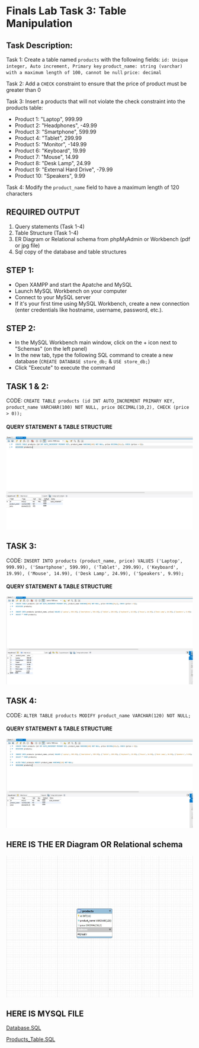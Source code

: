 # Finals Lab Task 3: Table Manipulation

## Task Description:
Task 1: Create a table named `products` with the following fields:
`id: Unique integer, Auto increment, Primary key`
`product_name: string (varchar) with a maximum length of 100, cannot be null`
`price: decimal`

Task 2: Add a `CHECK` constraint to ensure that the price of product must be greater than 0

Task 3: Insert a products that will not violate the check constraint into the products table:
* Product 1: "Laptop", 999.99
* Product 2: "Headphones", -49.99
* Product 3: "Smartphone", 599.99
* Product 4: "Tablet", 299.99
* Product 5: "Monitor", -149.99
* Product 6: "Keyboard", 19.99
* Product 7: "Mouse", 14.99
* Product 8: "Desk Lamp", 24.99
* Product 9: "External Hard Drive", -79.99
* Product 10: "Speakers", 9.99

Task 4: Modify the `product_name` field to have a maximum length of 120 characters

## REQUIRED OUTPUT
1. Query statements (Task 1-4)
2. Table Structure (Task 1-4)
3. ER Diagram or Relational schema from phpMyAdmin or Workbench (pdf or jpg file)
4. Sql copy of the database and table structures

## STEP 1:
- Open XAMPP and start the Apatche and MySQL
- Launch MySQL Workbench on your computer
- Connect to your MySQL server
- If it's your first time using MySQL Workbench, create a new connection (enter credentials like hostname, username, password, etc.).

## STEP 2:
- In the MySQL Workbench main window, click on the + icon next to "Schemas" (on the left panel)
- In the new tab, type the following SQL command to create a new database (`CREATE DATABASE store_db;` & `USE store_db;`)
- Click "Execute" to execute the command

## TASK 1 & 2:
CODE: `CREATE TABLE products (id INT AUTO_INCREMENT PRIMARY KEY, product_name VARCHAR(100) NOT NULL, price DECIMAL(10,2), CHECK (price > 0));`
#### QUERY STATEMENT & TABLE STRUCTURE
![products_table](Image%20%26%20File/Create%20Table.jpg)

## TASK 3:
CODE: `INSERT INTO products (product_name, price) VALUES ('Laptop', 999.99), ('Smartphone', 599.99), ('Tablet', 299.99), ('Keyboard', 19.99), ('Mouse', 14.99), ('Desk Lamp', 24.99), ('Speakers', 9.99);`
#### QUERY STATEMENT & TABLE STRUCTURE
![products_table](Image%20%26%20File/Inserting%20Data.jpg)

## TASK 4:
CODE: `ALTER TABLE products MODIFY product_name VARCHAR(120) NOT NULL;`
#### QUERY STATEMENT & TABLE STRUCTURE
![products_table](Image%20%26%20File/Modify%20Column.jpg)

## HERE IS THE ER Diagram OR Relational schema
![](Image%20%26%20File/ER%20Diagram.jpg)


## HERE IS MYSQL FILE
 [Database.SQL](Image%20%26%20File/Database.sql)
 
 [Products_Table.SQL](Image%20%26%20File/products_tbl.sql)
